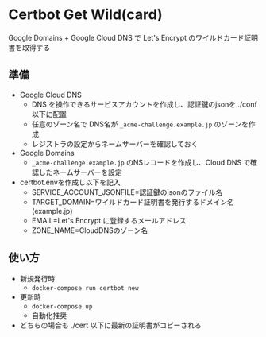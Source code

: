 # Certbot Get Wild(card)
Google Domains + Google Cloud DNS で Let's Encrypt のワイルドカード証明書を取得する

## 準備
* Google Cloud DNS
  * DNS を操作できるサービスアカウントを作成し、認証鍵のjsonを ./conf 以下に配置
  * 任意のゾーン名で DNS名が `_acme-challenge.example.jp` のゾーンを作成
  * レジストラの設定からネームサーバーを確認しておく
* Google Domains
  * `_acme-challenge.example.jp` のNSレコードを作成し、Cloud DNS で確認したネームサーバーを設定
* certbot.envを作成し以下を記入
  * SERVICE_ACCOUNT_JSONFILE=認証鍵のjsonのファイル名
  * TARGET_DOMAIN=ワイルドカード証明書を発行するドメイン名(example.jp)
  * EMAIL=Let's Encrypt に登録するメールアドレス
  * ZONE_NAME=CloudDNSのゾーン名

## 使い方
* 新規発行時
  * `docker-compose run certbot new`
* 更新時
  * `docker-compose up`
  * 自動化推奨
* どちらの場合も ./cert 以下に最新の証明書がコピーされる